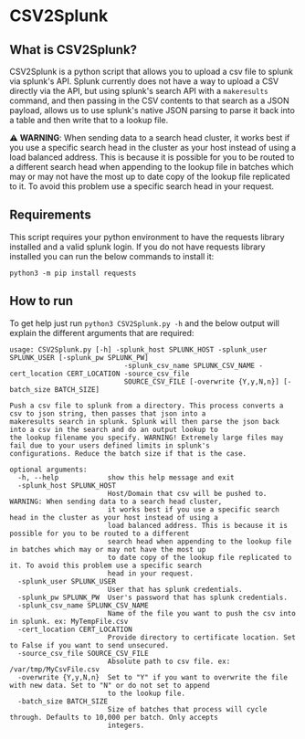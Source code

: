 # CSV2Splunk

## What is CSV2Splunk?

CSV2Splunk is a python script that allows you to upload a csv file to splunk via splunk's API. Splunk currently does not have a way to upload a CSV directly via the API, but using splunk's search API with a `makeresults` command, and then passing in the CSV contents to that search as a JSON payload, allows us to use splunk's native JSON parsing to parse it back into a table and then write that to a lookup file.

⚠️ **WARNING**: When sending data to a search head cluster, it works best if you use a specific search head in the cluster as your host instead of using a load balanced address.  This is because it is possible for you to be routed to a different search head when appending to the lookup file in batches which may or may not have the most up to date copy of the lookup file replicated to it. To avoid this problem use a specific search head in your request.

## Requirements

This script requires your python environment to have the requests library installed and a valid splunk login.  If you do not have requests library installed you can run the below commands to install it:

```
python3 -m pip install requests
```
## How to run

To get help just run `python3 CSV2Splunk.py -h` and the below output will explain the different arguments that are required:

```
usage: CSV2Splunk.py [-h] -splunk_host SPLUNK_HOST -splunk_user SPLUNK_USER [-splunk_pw SPLUNK_PW]
                            -splunk_csv_name SPLUNK_CSV_NAME -cert_location CERT_LOCATION -source_csv_file
                            SOURCE_CSV_FILE [-overwrite {Y,y,N,n}] [-batch_size BATCH_SIZE]

Push a csv file to splunk from a directory. This process converts a csv to json string, then passes that json into a
makeresults search in splunk. Splunk will then parse the json back into a csv in the search and do an output lookup to
the lookup filename you specify. WARNING! Extremely large files may fail due to your users defined limits in splunk's
configurations. Reduce the batch size if that is the case.

optional arguments:
  -h, --help            show this help message and exit
  -splunk_host SPLUNK_HOST
                        Host/Domain that csv will be pushed to. WARNING: When sending data to a search head cluster,
                        it works best if you use a specific search head in the cluster as your host instead of using a
                        load balanced address. This is because it is possible for you to be routed to a different
                        search head when appending to the lookup file in batches which may or may not have the most up
                        to date copy of the lookup file replicated to it. To avoid this problem use a specific search
                        head in your request.
  -splunk_user SPLUNK_USER
                        User that has splunk credentials.
  -splunk_pw SPLUNK_PW  User's password that has splunk credentials.
  -splunk_csv_name SPLUNK_CSV_NAME
                        Name of the file you want to push the csv into in splunk. ex: MyTempFile.csv
  -cert_location CERT_LOCATION
                        Provide directory to certificate location. Set to False if you want to send unsecured.
  -source_csv_file SOURCE_CSV_FILE
                        Absolute path to csv file. ex: /var/tmp/MyCsvFile.csv
  -overwrite {Y,y,N,n}  Set to "Y" if you want to overwrite the file with new data. Set to "N" or do not set to append
                        to the lookup file.
  -batch_size BATCH_SIZE
                        Size of batches that process will cycle through. Defaults to 10,000 per batch. Only accepts
                        integers.
```
